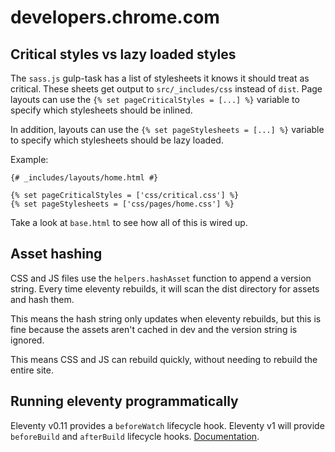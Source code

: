 # developers.chrome.com

## Critical styles vs lazy loaded styles
The `sass.js` gulp-task has a list of stylesheets it knows it should treat as
critical. These sheets get output to `src/_includes/css` instead of `dist`.
Page layouts can use the `{% set pageCriticalStyles = [...] %}` variable to
specify which stylesheets should be inlined.

In addition, layouts can use the `{% set pageStylesheets = [...] %}` variable
to specify which stylesheets should be lazy loaded.

Example:

```njk
{# _includes/layouts/home.html #}

{% set pageCriticalStyles = ['css/critical.css'] %}
{% set pageStylesheets = ['css/pages/home.css'] %}
```

Take a look at `base.html` to see how all of this is wired up.

## Asset hashing
CSS and JS files use the `helpers.hashAsset` function to append a version string.
Every time eleventy rebuilds, it will scan the dist directory for assets and
hash them.

This means the hash string only updates when eleventy rebuilds, but this is
fine because the assets aren't cached in dev and the version string is ignored.

This means CSS and JS can rebuild quickly, without needing to rebuild the
entire site.

## Running eleventy programmatically
Eleventy v0.11 provides a `beforeWatch` lifecycle hook. Eleventy v1 will provide
`beforeBuild` and `afterBuild` lifecycle hooks. [Documentation](https://github.com/11ty/11ty-website/pull/562).